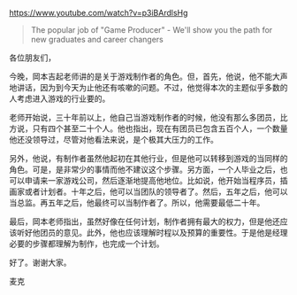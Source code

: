 https://www.youtube.com/watch?v=p3iBArdlsHg

> The popular job of "Game Producer" - We'll show you the path for new graduates and career changers

各位朋友们，

今晚，岡本吉起老师讲的是关于游戏制作者的角色。但，首先，他说，他不能大声地讲话，因为到今天为止他还有咳嗽的问题。不过，他觉得本次的主题似乎多数的人考虑进入游戏的行业要的。

老师开始说，三十年前以上，他自己当游戏制作者的时候，他没有那么多团员，比方说，只有四个甚至二十个人。他也指出，现在有团员已包含五百个人，一个数量他还没领导过，尽管对他看法来说，是个极其大压力的工作。

另外，他说，有制作者虽然他起初在其他行业，但是他可以转移到游戏的当同样的角色。可是，是非常少的事情而他不建议这个步骤。另方面，一个人毕业之后，也可以申请来一家游戏公司，然后逐渐地提高他地位。比如说，他开始当程序员，插画家或者计划者。十年之后，他可以当团队的领导者了。然后，五年之后，他可以当总监。再五年之后，他最终可以当制作者了。所以，他需要最低二十年。

最后，岡本老师指出，虽然好像在任何计划，制作者拥有最大的权力，但是他还应该听好他团员的意见。此外，他也应该理解时程以及预算的重要性。于是他是经理必要的步骤都理解为制作，也完成一个计划。

好了。谢谢大家。

麦克
